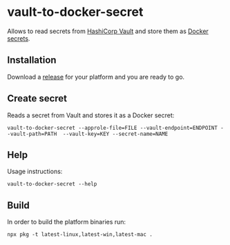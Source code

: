# vault-to-docker-secret

Allows to read secrets from [HashiCorp Vault](https://www.vaultproject.io/) and
store them as [Docker secrets](https://docs.docker.com/engine/swarm/secrets/).

## Installation

Download a
[release](https://github.com/Archi-Lab/vault-to-docker-secret/releases) for your
platform and you are ready to go.

## Create secret

Reads a secret from Vault and stores it as a Docker secret:

```
vault-to-docker-secret --approle-file=FILE --vault-endpoint=ENDPOINT --vault-path=PATH  --vault-key=KEY --secret-name=NAME
```

## Help

Usage instructions:

```
vault-to-docker-secret --help
```

## Build

In order to build the platform binaries run:

```
npx pkg -t latest-linux,latest-win,latest-mac .
```
